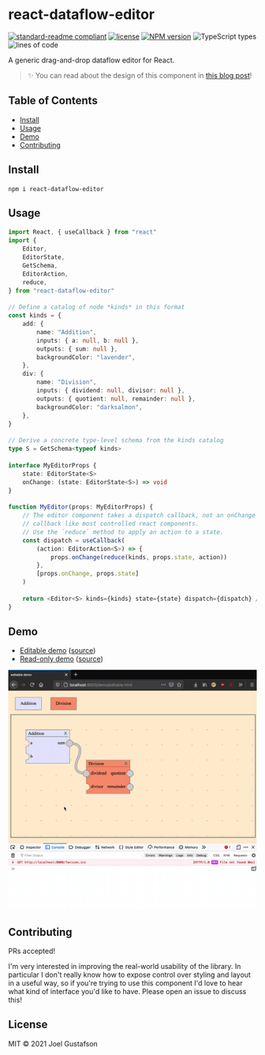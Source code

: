 # react-dataflow-editor

[![standard-readme compliant](https://img.shields.io/badge/readme%20style-standard-brightgreen.svg)](https://github.com/RichardLitt/standard-readme) [![license](https://img.shields.io/github/license/joeltg/react-dataflow-editor)](https://opensource.org/licenses/MIT) [![NPM version](https://img.shields.io/npm/v/react-dataflow-editor)](https://www.npmjs.com/package/react-dataflow-editor) ![TypeScript types](https://img.shields.io/npm/types/react-dataflow-editor) ![lines of code](https://img.shields.io/tokei/lines/github/joeltg/react-dataflow-editor)

A generic drag-and-drop dataflow editor for React.

> ✨ You can read about the design of this component in [this blog post](https://research.protocol.ai/blog/2021/designing-a-dataflow-editor-with-typescript-and-react/)!

## Table of Contents

- [Install](#install)
- [Usage](#usage)
- [Demo](#demo)
- [Contributing](#contributing)

## Install

```
npm i react-dataflow-editor
```

## Usage

```typescript
import React, { useCallback } from "react"
import {
	Editor,
	EditorState,
	GetSchema,
	EditorAction,
	reduce,
} from "react-dataflow-editor"

// Define a catalog of node *kinds* in this format
const kinds = {
	add: {
		name: "Addition",
		inputs: { a: null, b: null },
		outputs: { sum: null },
		backgroundColor: "lavender",
	},
	div: {
		name: "Division",
		inputs: { dividend: null, divisor: null },
		outputs: { quotient: null, remainder: null },
		backgroundColor: "darksalmon",
	},
}

// Derive a concrete type-level schema from the kinds catalog
type S = GetSchema<typeof kinds>

interface MyEditorProps {
	state: EditorState<S>
	onChange: (state: EditorState<S>) => void
}

function MyEditor(props: MyEditorProps) {
	// The editor component takes a dispatch callback, not an onChange
	// callback like most controlled react components.
	// Use the `reduce` method to apply an action to a state.
	const dispatch = useCallback(
		(action: EditorAction<S>) => {
			props.onChange(reduce(kinds, props.state, action))
		},
		[props.onChange, props.state]
	)

	return <Editor<S> kinds={kinds} state={state} dispatch={dispatch} />
}
```

## Demo

- [Editable demo](https://joeltg.github.io/react-dataflow-editor/demo/editable.html) ([source](https://github.com/joeltg/react-dataflow-editor/blob/gh-pages/demo/editable.tsx))
- [Read-only demo](https://joeltg.github.io/react-dataflow-editor/demo/readonly.html) ([source](https://github.com/joeltg/react-dataflow-editor/blob/gh-pages/demo/readonly.tsx))

![](./static/example-action-delete-edge.gif)

## Contributing

PRs accepted!

I'm very interested in improving the real-world usability of the library. In particular I don't really know how to expose control over styling and layout in a useful way, so if you're trying to use this component I'd love to hear what kind of interface you'd like to have. Please open an issue to discuss this!

## License

MIT © 2021 Joel Gustafson

